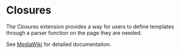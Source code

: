 Closures
========

The Closures extension provides a way for users to define templates through a parser function on the page they are needed.

See [MediaWiki](https://www.mediawiki.org/wiki/Extension:Closures) for detailed documentation.
